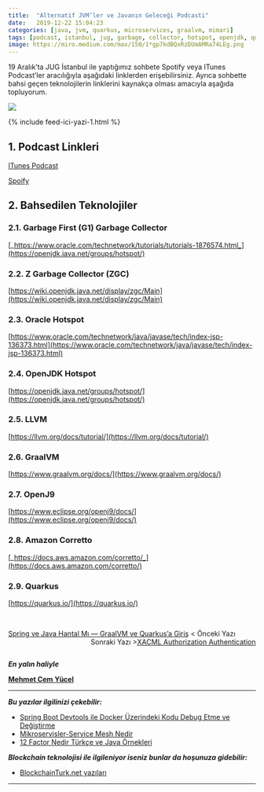 ```yaml
---
title:  "Alternatif JVM’ler ve Javanın Geleceği Podcasti"
date:   2019-12-22 15:04:23
categories: [java, jvm, quarkus, microservices, graalvm, mimari]
tags: [podcast, istanbul, jug, garbage, collector, hotspot, openjdk, quarkus, amazon, corretto, openj9, graalvm, llvm, java, jvm, podcast, ahead of time, just in time, türkçe, yazılım, blog, blogger, nedir, örnek, nasıl yapılır, mehmet cem yücel]
image: https://miro.medium.com/max/150/1*gp7kdBQxRzDUmAMRa74LEg.png
---
```


19 Aralık’ta JUG İstanbul ile yaptığımız sohbete Spotify veya ITunes Podcast’ler aracılığıyla aşağıdaki linklerden erişebilirsiniz. Ayrıca sohbette bahsi geçen teknolojilerin linklerini kaynakça olması amacıyla aşağıda topluyorum.

![](https://miro.medium.com/max/750/1*gp7kdBQxRzDUmAMRa74LEg.png)

{% include feed-ici-yazi-1.html %}

## 1. Podcast Linkleri

[ITunes Podcast](https://podcasts.apple.com/tr/podcast/alternatif-jvmler-ve-javan%C4%B1n-gelece%C4%9Fi/id1476927966?i=1000460327428)

[Spoify](https://open.spotify.com/episode/2J0RwiuqalbFsUt5mWXLc4)

## 2. Bahsedilen Teknolojiler

### 2.1. Garbage First (G1) Garbage Collector

[_https://www.oracle.com/technetwork/tutorials/tutorials-1876574.html_](https://openjdk.java.net/groups/hotspot/)

### 2.2. Z Garbage Collector (ZGC)

[https://wiki.openjdk.java.net/display/zgc/Main](https://wiki.openjdk.java.net/display/zgc/Main)

### 2.3. Oracle Hotspot

[https://www.oracle.com/technetwork/java/javase/tech/index-jsp-136373.html](https://www.oracle.com/technetwork/java/javase/tech/index-jsp-136373.html)

### 2.4. OpenJDK Hotspot

[https://openjdk.java.net/groups/hotspot/](https://openjdk.java.net/groups/hotspot/)

### 2.5. LLVM

[https://llvm.org/docs/tutorial/](https://llvm.org/docs/tutorial/)

### 2.6. GraalVM

[https://www.graalvm.org/docs/](https://www.graalvm.org/docs/)

### 2.7. OpenJ9

[https://www.eclipse.org/openj9/docs/](https://www.eclipse.org/openj9/docs/)

### 2.8. Amazon Corretto

[_https://docs.aws.amazon.com/corretto/_](https://docs.aws.amazon.com/corretto/)

### 2.9. Quarkus

[https://quarkus.io/](https://quarkus.io/)

<br/>

<p style="text-align:left;">
    <a href="https://www.mehmetcemyucel.com/2019/Spring-ve-Java-Hantal-Mi-GraalVM-ve-Quarkus-Inceleme/">Spring ve Java Hantal Mı — GraalVM ve Quarkus’a Giriş</a> < Önceki Yazı
    <span style="float:right;">
        Sonraki Yazı ><a href="https://www.mehmetcemyucel.com/2020/Access-Management-1-XACML-Authorization-Authentication/">XACML Authorization Authentication</a>
    </span>
</p>

<br/>

**_En yalın haliyle_**

[**Mehmet Cem Yücel**](https://www.mehmetcemyucel.com)

---

***Bu yazılar ilgilinizi çekebilir:***

- [Spring Boot Devtools ile Docker Üzerindeki Kodu Debug Etme ve Değiştirme](https://www.mehmetcemyucel.com/2019/spring-boot-devtools-ile-docker-uzerindeki-kodu-debug-etme-ve-degistirme/)
- [Mikroservisler-Service Mesh Nedir](https://www.mehmetcemyucel.com/2019/mikroservisler-service-mesh-nedir/)
- [12 Factor Nedir Türkçe ve Java Örnekleri](https://www.mehmetcemyucel.com/2019/twelve-factor-nedir-turkce-ornek/)

***Blockchain teknolojisi ile ilgileniyor iseniz bunlar da hoşunuza gidebilir:***

- [BlockchainTurk.net yazıları](https://www.mehmetcemyucel.com/categories/#blockchain)

---
